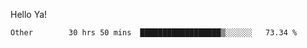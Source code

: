 Hello Ya!

<!--START_SECTION:waka-->

```text
Other        30 hrs 50 mins  ██████████████████▒░░░░░░   73.34 %
```

<!--END_SECTION:waka-->

